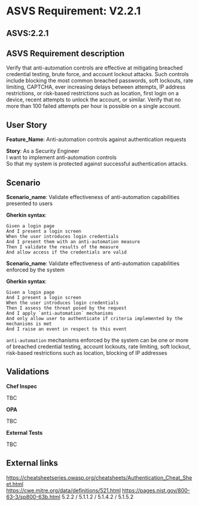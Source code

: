 # ASVS Requirement: V2.2.1

## ASVS:2.2.1

## ASVS Requirement description

Verify that anti-automation controls are effective at mitigating breached credential testing, brute force, and account lockout attacks. Such controls include blocking the most common breached passwords, soft lockouts, rate limiting, CAPTCHA, ever increasing delays between attempts, IP address restrictions, or risk-based restrictions such as location, first login on a device, recent attempts to unlock the account, or similar. Verify that no more than 100 failed attempts per hour is possible on a single account.

## User Story

**Feature_Name**: Anti-automation controls against authentication requests

**Story**:
As a Security Engineer\
I want to implement anti-automation controls\
So that my system is protected against successful authentication attacks.

## Scenario

**Scenario_name**: Validate effectiveness of anti-automation capabilities presented to users

**Gherkin syntax**:

```gherkin
Given a login page
And I present a login screen
When the user introduces login credentials
And I present them with an anti-automation measure
Then I validate the results of the measure
And allow access if the credentials are valid
```

**Scenario_name**: Validate effectiveness of anti-automation capabilities enforced by the system

**Gherkin syntax**:

```gherkin
Given a login page
And I present a login screen
When the user introduces login credentials
Then I assess the threat posed by the request
And I apply `anti-automation` mechanisms
And only allow user to authenticate if criteria implemented by the mechanisms is met
And I raise an event in respect to this event
```

`anti-automation` mechanisms enforced by the system can be one or more of  breached credential testing, account lockouts, rate limiting, soft lockout, risk-based restrictions such as location, blocking of IP addresses

## Validations

**Chef Inspec**

TBC

**OPA**

TBC

**External Tests**

TBC

## External links

<https://cheatsheetseries.owasp.org/cheatsheets/Authentication_Cheat_Sheet.html> \
<https://cwe.mitre.org/data/definitions/521.html>
<https://pages.nist.gov/800-63-3/sp800-63b.html> 5.2.2 / 5.1.1.2 / 5.1.4.2 / 5.1.5.2